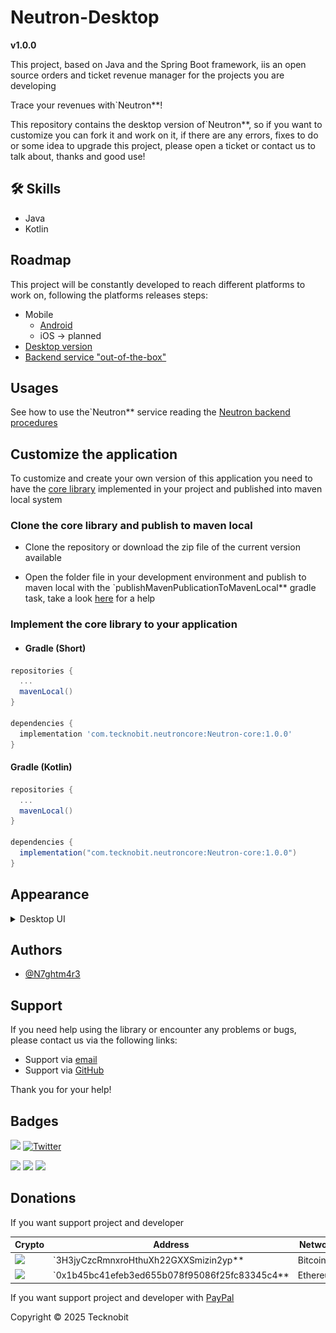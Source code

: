 # Neutron-Desktop

**v1.0.0**

This project, based on Java and the Spring Boot framework, iis an open source orders and ticket revenue manager for the
projects
you are developing

Trace your revenues with`Neutron**!

This repository contains the desktop version of`Neutron**,
so if you want to customize you can fork it and work on it, if there are any errors, fixes to do or some
idea to upgrade this project, please open a ticket or contact us to talk about, thanks and good
use!

## 🛠 Skills

- Java
- Kotlin

## Roadmap

This project will be constantly developed to reach different platforms to work on, following the platforms releases
steps:

- Mobile
    - <a href="https://github.com/N7ghtm4r3/Neutron-Android#readme">Android</a>
    - iOS -> planned
- <a href="https://github.com/N7ghtm4r3/Neutron-Desktop#readme">Desktop version</a>
- <a href="https://github.com/N7ghtm4r3/Neutron/releases/tag/1.0.0">Backend service "out-of-the-box"</a>

## Usages

See how to use the`Neutron** service reading the <a href="https://github.com/N7ghtm4r3/Neutron#readme">Neutron backend
procedures</a>

## Customize the application

To customize and create your own version of this application you need to have
the <a href="https://github.com/N7ghtm4r3/Neutron/tree/main/Neutron-core">
core library</a> implemented in your project and published into maven local system

### Clone the core library and publish to maven local

- Clone the repository or download the zip file of the current version available

- Open the folder file in your development environment and publish to maven local with the
 `publishMavenPublicationToMavenLocal** gradle task, take a
  look <a href="https://docs.gradle.org/current/userguide/publishing_maven.html">here</a>
  for a help

### Implement the core library to your application

- #### Gradle (Short)

```gradle
repositories {
  ...
  mavenLocal()
}

dependencies {
  implementation 'com.tecknobit.neutroncore:Neutron-core:1.0.0'
}
```

#### Gradle (Kotlin)

```gradle
repositories {
  ...
  mavenLocal()
}

dependencies {
  implementation("com.tecknobit.neutroncore:Neutron-core:1.0.0")
}
```

## Appearance

<details>
  <summary>Desktop UI</summary>
  <img src="https://github.com/N7ghtm4r3/Neutron-Desktop/blob/main/images/revenues.png" alt="revenues"/>
  <img src="https://github.com/N7ghtm4r3/Neutron-Desktop/blob/main/images/ticket.png" alt="project_and_tickets"/>
</details>

## Authors

- [@N7ghtm4r3](https://www.github.com/N7ghtm4r3)

## Support

If you need help using the library or encounter any problems or bugs, please contact us via the
following links:

- Support via <a href="mailto:infotecknobitcompany@gmail.com">email</a>
- Support via <a href="https://github.com/N7ghtm4r3/Neutron-Desktop/issues/new">GitHub</a>

Thank you for your help!

## Badges

[![](https://img.shields.io/badge/Google_Play-414141?style=for-the-badge&logo=google-play&logoColor=white)](https://play.google.com/store/apps/developer?id=Tecknobit)
[![Twitter](https://img.shields.io/badge/Twitter-1DA1F2?style=for-the-badge&logo=twitter&logoColor=white)](https://twitter.com/tecknobit)

[![](https://img.shields.io/badge/Java-ED8B00?style=for-the-badge&logo=java&logoColor=white)](https://www.oracle.com/java/)
[![](https://img.shields.io/badge/Kotlin-0095D5?&style=for-the-badge&logo=kotlin&logoColor=white)](https://kotlinlang.org/)
[![](https://img.shields.io/badge/Android-3DDC84?style=for-the-badge&logo=android&logoColor=white)](https://play.google.com/store/apps/details?id=com.tecknobit.neutron)

## Donations

If you want support project and developer

| Crypto                                                                                              | Address                                        | Network  |
|-----------------------------------------------------------------------------------------------------|------------------------------------------------|----------|
| ![](https://img.shields.io/badge/Bitcoin-000000?style=for-the-badge&logo=bitcoin&logoColor=white)   |`3H3jyCzcRmnxroHthuXh22GXXSmizin2yp**         | Bitcoin  |
| ![](https://img.shields.io/badge/Ethereum-3C3C3D?style=for-the-badge&logo=Ethereum&logoColor=white) |`0x1b45bc41efeb3ed655b078f95086f25fc83345c4** | Ethereum |

If you want support project and developer
with <a href="https://www.paypal.com/donate/?hosted_button_id=5QMN5UQH7LDT4">PayPal</a>

Copyright © 2025 Tecknobit
